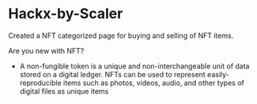 # Hackx-by-Scaler
Created a NFT categorized page for buying and selling of NFT items. 

Are you new with NFT?
- A non-fungible token is a unique and non-interchangeable unit of data stored on a 
digital ledger. NFTs can be used to represent easily-reproducible 
items such as photos, videos, audio, and other types of digital files as unique items
